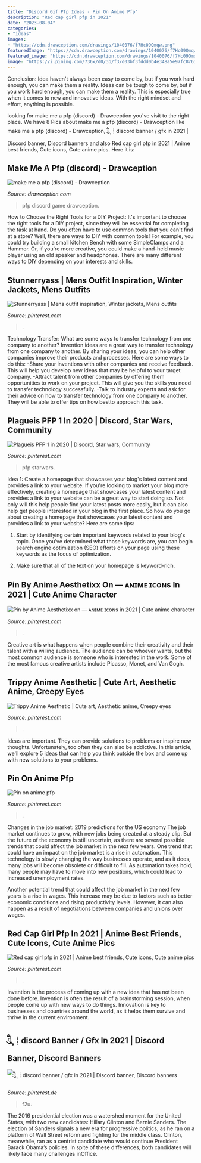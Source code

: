 ```yaml
---
title: "Discord Gif Pfp Ideas - Pin On Anime Pfp"
description: "Red cap girl pfp in 2021"
date: "2023-08-04"
categories:
- "ideas"
images:
- "https://cdn.drawception.com/drawings/1040076/f7Hc09Qmqw.png"
featuredImage: "https://cdn.drawception.com/drawings/1040076/f7Hc09Qmqw.png"
featured_image: "https://cdn.drawception.com/drawings/1040076/f7Hc09Qmqw.png"
image: "https://i.pinimg.com/736x/d0/3b/f3/d03bf3fddd0b4e348a5e97fc87610c83.jpg"
---
```



Conclusion: Idea haven't always been easy to come by, but if you work hard enough, you can make them a reality.
Ideas can be tough to come by, but if you work hard enough, you can make them a reality. This is especially true when it comes to new and innovative ideas. With the right mindset and effort, anything is possible.

	

		
looking for make me a pfp (discord) - Drawception you've visit to the right place. We have 8 Pics about make me a pfp (discord) - Drawception like make me a pfp (discord) - Drawception, ཻུ۪۪ ┊discord banner / gfx in 2021 | Discord banner, Discord banners and also Red cap girl pfp in 2021 | Anime best friends, Cute icons, Cute anime pics. Here it is:
		
    
## Make Me A Pfp (discord) - Drawception

<img loading=lazy src="https://cdn.drawception.com/drawings/1040076/f7Hc09Qmqw.png" onerror="this.onerror=null;this.src='https://tse1.mm.bing.net/th?id=OIP.DnD8YXu6QGq6SSuOzUBEFwHaGL&amp;pid=15.1';" alt="make me a pfp (discord) - Drawception">

_Source: drawception.com_

>pfp discord game drawception. 

	

How to Choose the Right Tools for a DIY Project: It's important to choose the right tools for a DIY project, since they will be essential for completing the task at hand.
Do you often have to use common tools that you can't find at a store? Well, there are ways to DIY with common tools! For example, you could try building a small kitchen Bench with some SimpleClamps and a Hammer. Or, if you're more creative, you could make a hand-held music player using an old speaker and headphones. There are many different ways to DIY depending on your interests and skills.

    
## Stunnerryass | Mens Outfit Inspiration, Winter Jackets, Mens Outfits

<img loading=lazy src="https://i.pinimg.com/736x/d0/3b/f3/d03bf3fddd0b4e348a5e97fc87610c83.jpg" onerror="this.onerror=null;this.src='https://tse4.mm.bing.net/th?id=OIP.5r0wySCn-4vfiok5rDCOIgHaIx&amp;pid=15.1';" alt="Stunnerryass | Mens outfit inspiration, Winter jackets, Mens outfits">

_Source: pinterest.com_

>. 

	

Technology Transfer: What are some ways to transfer technology from one company to another?
Invention ideas are a great way to transfer technology from one company to another. By sharing your ideas, you can help other companies improve their products and processes. Here are some ways to do this: 
-Share your inventions with other companies and receive feedback. This will help you develop new ideas that may be helpful to your target company.
-Attract talent from other companies by offering them opportunities to work on your project. This will give you the skills you need to transfer technology successfully.
-Talk to industry experts and ask for their advice on how to transfer technology from one company to another. They will be able to offer tips on how bestto approach this task.

    
## Plagueis PFP 1 In 2020 | Discord, Star Wars, Community

<img loading=lazy src="https://i.pinimg.com/736x/42/5d/c8/425dc8172a6ae9aa7eee3a84ed1a6704.jpg" onerror="this.onerror=null;this.src='https://tse2.mm.bing.net/th?id=OIP.HOq025DPT1Xt98K1WJvp6QHaHa&amp;pid=15.1';" alt="Plagueis PFP 1 in 2020 | Discord, Star wars, Community">

_Source: pinterest.com_

>pfp starwars. 

	

Idea 1: Create a homepage that showcases your blog's latest content and provides a link to your website.
If you're looking to market your blog more effectively, creating a homepage that showcases your latest content and provides a link to your website can be a great way to start doing so. Not only will this help people find your latest posts more easily, but it can also help get people interested in your blog in the first place. So how do you go about creating a homepage that showcases your latest content and provides a link to your website? Here are some tips:
1. Start by identifying certain important keywords related to your blog's topic. Once you've determined what those keywords are, you can begin search engine optimization (SEO) efforts on your page using these keywords as the focus of optimization.

2. Make sure that all of the text on your homepage is keyword-rich.

    
## Pin By Anime Aesthetixx On — ᴀɴɪᴍᴇ ɪᴄᴏɴs In 2021 | Cute Anime Character

<img loading=lazy src="https://i.pinimg.com/736x/0e/6c/3a/0e6c3a852e92eb1ed3a636e0b716e755.jpg" onerror="this.onerror=null;this.src='https://tse2.mm.bing.net/th?id=OIP.n-y6Oh1UI7ZvcDVMWtE4xQHaHa&amp;pid=15.1';" alt="Pin by Anime Aesthetixx on — ᴀɴɪᴍᴇ ɪᴄᴏɴs in 2021 | Cute anime character">

_Source: pinterest.com_

>. 

	

Creative art is what happens when people combine their creativity and their talent with a willing audience. The audience can be whoever wants, but the most common audience is someone who is interested in the work. Some of the most famous creative artists include Picasso, Monet, and Van Gogh.

    
## Trippy Anime Aesthetic | Cute Art, Aesthetic Anime, Creepy Eyes

<img loading=lazy src="https://i.pinimg.com/736x/ee/68/36/ee68363d2516d6a5c76beda8098c3318.jpg" onerror="this.onerror=null;this.src='https://tse1.mm.bing.net/th?id=OIP.h6fBZk8KDyHqcVXUqjh6DwHaIi&amp;pid=15.1';" alt="Trippy Anime Aesthetic | Cute art, Aesthetic anime, Creepy eyes">

_Source: pinterest.com_

>. 

	

Ideas are important. They can provide solutions to problems or inspire new thoughts. Unfortunately, too often they can also be addictive. In this article, we'll explore 5 ideas that can help you think outside the box and come up with new solutions to your problems.

    
## Pin On Anime Pfp

<img loading=lazy src="https://i.pinimg.com/736x/c7/01/e7/c701e7ab8b416c3c0ac3880cf339a07b.jpg" onerror="this.onerror=null;this.src='https://tse2.mm.bing.net/th?id=OIP.wbRCFNs-GEcAa53JTEbIJwHaEs&amp;pid=15.1';" alt="Pin on anime pfp">

_Source: pinterest.com_

>. 

	

Changes in the job market: 2019 predictions for the US economy
The job market continues to grow, with new jobs being created at a steady clip. But the future of the economy is still uncertain, as there are several possible trends that could affect the job market in the next few years. 
One trend that could have an impact on the job market is a rise in automation. This technology is slowly changing the way businesses operate, and as it does, many jobs will become obsolete or difficult to fill. As automation takes hold, many people may have to move into new positions, which could lead to increased unemployment rates. 

Another potential trend that could affect the job market in the next few years is a rise in wages. This increase may be due to factors such as better economic conditions and rising productivity levels. However, it can also happen as a result of negotiations between companies and unions over wages.

    
## Red Cap Girl Pfp In 2021 | Anime Best Friends, Cute Icons, Cute Anime Pics

<img loading=lazy src="https://i.pinimg.com/736x/ef/dd/04/efdd04704d954882e3a8032696669030.jpg" onerror="this.onerror=null;this.src='https://tse2.mm.bing.net/th?id=OIP.StorY6i-z9QcoUuyL_zJawHaHd&amp;pid=15.1';" alt="Red cap girl pfp in 2021 | Anime best friends, Cute icons, Cute anime pics">

_Source: pinterest.com_

>. 

	

Invention is the process of coming up with a new idea that has not been done before. Invention is often the result of a brainstorming session, when people come up with new ways to do things. Innovation is key to businesses and countries around the world, as it helps them survive and thrive in the current environment.

    
## ཻུ۪۪ ┊discord Banner / Gfx In 2021 | Discord Banner, Discord Banners

<img loading=lazy src="https://i.pinimg.com/736x/4c/16/22/4c16221bd6acb57eb0712d3ee6539fb8.jpg" onerror="this.onerror=null;this.src='https://tse4.mm.bing.net/th?id=OIP.pybK1Ox8f4ft_yxoTAroEgHaDq&amp;pid=15.1';" alt="ཻུ۪۪ ┊discord banner / gfx in 2021 | Discord banner, Discord banners">

_Source: pinterest.de_

>f2u. 

	

The 2016 presidential election was a watershed moment for the United States, with two new candidates: Hillary Clinton and Bernie Sanders. The election of Sanders signals a new era for progressive politics, as he ran on a platform of Wall Street reform and fighting for the middle class. Clinton, meanwhile, ran as a centrist candidate who would continue President Barack Obama’s policies. In spite of these differences, both candidates will likely face many challenges inOffice.

